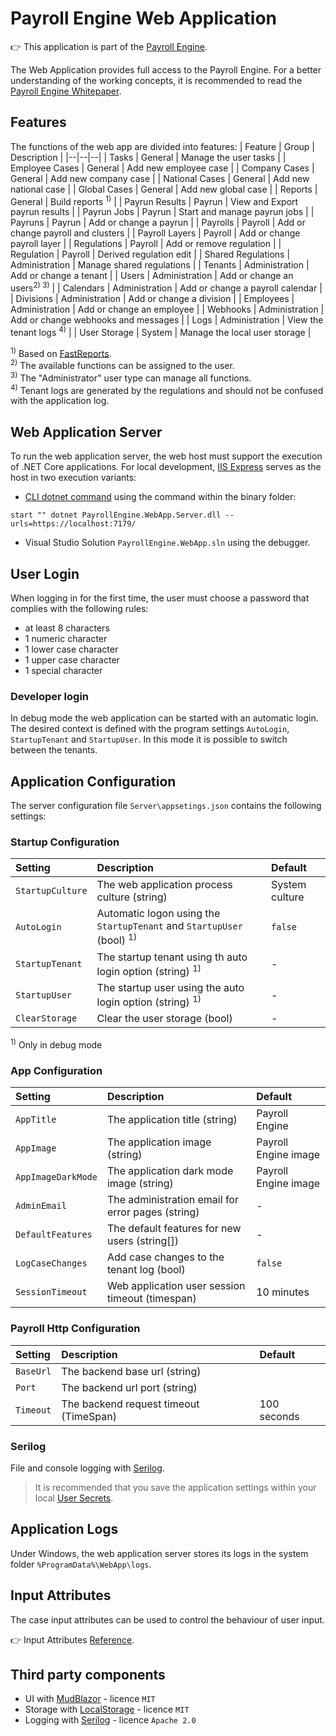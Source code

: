# Payroll Engine Web Application
👉 This application is part of the [Payroll Engine](https://github.com/Payroll-Engine/PayrollEngine/wiki).

The Web Application provides full access to the Payroll Engine. For a better understanding of the working concepts, it is recommended to read the [Payroll Engine Whitepaper](https://github.com/Payroll-Engine/PayrollEngine/blob/main/Documents/PayrolEnginelWhitepaper.pdf).

## Features
The functions of the web app are divided into features:
| Feature             | Group          | Description                             |
|--|--|--|
| Tasks               | General        | Manage the user tasks                   |
| Employee Cases      | General        | Add new employee case                   |
| Company Cases       | General        | Add new company case                    |
| National Cases      | General        | Add new national case                   |
| Global Cases        | General        | Add new global case                     |
| Reports             | General        | Build reports <sup>1)</sup>             |
| Payrun Results      | Payrun         | View and Export payrun results          |
| Payrun Jobs         | Payrun         | Start and manage payrun jobs            |
| Payruns             | Payrun         | Add or change a payrun                  |
| Payrolls            | Payroll        | Add or change payroll and clusters      |
| Payroll Layers      | Payroll        | Add or change payroll layer             |
| Regulations         | Payroll        | Add or remove regulation                |
| Regulation          | Payroll        | Derived regulation edit                 |
| Shared Regulations  | Administration | Manage shared regulations               |
| Tenants             | Administration | Add or change a tenant                  |
| Users               | Administration | Add or change an users<sup>2) 3)</sup>  |
| Calendars           | Administration | Add or change a payroll calendar        |
| Divisions           | Administration | Add or change a division                |
| Employees           | Administration | Add or change an employee               |
| Webhooks            | Administration | Add or change webhooks and messages     |
| Logs                | Administration | View the tenant logs <sup>4)</sup>      |
| User Storage        | System         | Manage the local user storage           |
<br/>

<sup>1)</sup> Based on [FastReports](https://github.com/FastReports).<br/>
<sup>2)</sup> The available functions can be assigned to the user.<br/>
<sup>3)</sup> The "Administrator" user type can manage all functions.<br/>
<sup>4)</sup> Tenant logs are generated by the regulations and should not be confused with the application log.<br/>

## Web Application Server
To run the web application server, the web host must support the execution of .NET Core applications. For local development, [IIS Express](https://learn.microsoft.com/en-us/iis/extensions/introduction-to-iis-express/iis-express-overview) serves as the host in two execution variants:
- [CLI dotnet command](https://learn.microsoft.com/en-us/dotnet/core/tools/dotnet) using the command within the binary folder:
```
start "" dotnet PayrollEngine.WebApp.Server.dll --urls=https://localhost:7179/
```

- Visual Studio Solution `PayrollEngine.WebApp.sln` using the debugger.

## User Login
When logging in for the first time, the user must choose a password that complies with the following rules:
- at least 8 characters
- 1 numeric character
- 1 lower case character
- 1 upper case character
- 1 special character

### Developer login
In debug mode the web application can be started with an automatic login. The desired context is defined with the program settings `AutoLogin`, `StartupTenant` and `StartupUser`. In this mode it is possible to switch between the tenants.

## Application Configuration
The server configuration file `Server\appsetings.json` contains the following settings:

### Startup Configuration
| Setting      | Description            | Default |
|:--|:--|:--|
| `StartupCulture` | The web application process culture (string) | System culture |
| `AutoLogin` | Automatic logon using the `StartupTenant` and `StartupUser` (bool) <sup>1)</sup> | `false` |
| `StartupTenant` | The startup tenant using th auto login option (string) <sup>1)</sup> | - |
| `StartupUser` | The startup user using the auto login option (string) <sup>1)</sup> | - |
| `ClearStorage` | Clear the user storage (bool) | - |

<sup>1)</sup> Only in debug mode<br />

### App Configuration
| Setting      | Description            | Default |
|:--|:--|:--|
| `AppTitle` | The application title (string) | Payroll Engine |
| `AppImage` | The application image (string) | Payroll Engine image |
| `AppImageDarkMode` | The application dark mode image (string) | Payroll Engine image |
| `AdminEmail` | The administration email for error pages (string) | - |
| `DefaultFeatures` | The default features for new users (string[]) | - |
| `LogCaseChanges` | Add case changes to the tenant log (bool) | `false` |
| `SessionTimeout` | Web application user session timeout (timespan) | 10 minutes |

### Payroll Http Configuration
| Setting      | Description            | Default |
|:--|:--|:--|
| `BaseUrl` | The backend base url (string) | |
| `Port` | The backend url port (string) | |
| `Timeout` | The backend request timeout (TimeSpan) | 100 seconds |

### Serilog
File and console logging with [Serilog](https://serilog.net/).

> It is recommended that you save the application settings within your local [User Secrets](https://learn.microsoft.com/en-us/aspnet/core/security/app-secrets).

## Application Logs
Under Windows, the web application server stores its logs in the system folder `%ProgramData%\WebApp\logs`.

## Input Attributes
The case input attributes can be used to control the behaviour of user input.

👉 Input Attributes [Reference](Input-Attributes.md).

## Third party components
- UI with [MudBlazor](https://github.com/MudBlazor/MudBlazor/) - licence `MIT`
- Storage with [LocalStorage](https://github.com/Blazored/LocalStorage/) - licence `MIT`
- Logging with [Serilog](https://github.com/serilog/serilog/) - licence `Apache 2.0`
